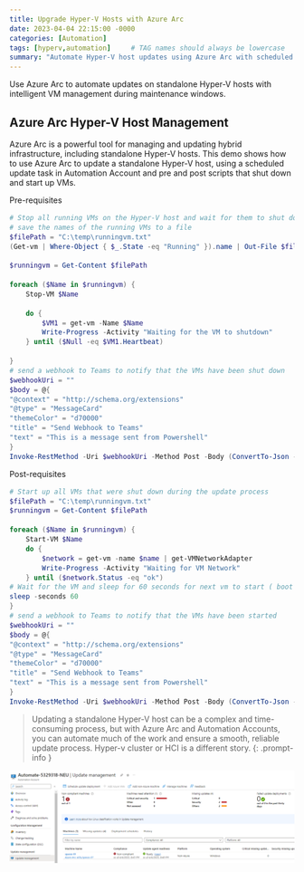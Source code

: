 ```yaml
---
title: Upgrade Hyper-V Hosts with Azure Arc
date: 2023-04-04 22:15:00 -0000
categories: [Automation]
tags: [hyperv,automation]     # TAG names should always be lowercase
summary: "Automate Hyper-V host updates using Azure Arc with scheduled tasks and pre/post scripts for VM management during maintenance windows."
---
```


Use Azure Arc to automate updates on standalone Hyper-V hosts with intelligent VM management during maintenance windows.

<!--more-->

## Azure Arc Hyper-V Host Management

Azure Arc is a powerful tool for managing and updating hybrid infrastructure, including standalone Hyper-V hosts. This demo shows how to use Azure Arc to update a standalone Hyper-V host, using a scheduled update task in Automation Account and pre and post scripts that shut down and start up VMs.

Pre-requisites

```powershell
# Stop all running VMs on the Hyper-V host and wait for them to shut down
# save the names of the running VMs to a file
$filePath = "C:\temp\runningvm.txt"
(Get-vm | Where-Object { $_.State -eq "Running" }).name | Out-File $filePath

$runningvm = Get-Content $filePath

foreach ($Name in $runningvm) {
    Stop-VM $Name

    do {
        $VM1 = get-vm -Name $Name
        Write-Progress -Activity "Waiting for the VM to shutdown" 
    } until ($Null -eq $VM1.Heartbeat)

}
# send a webhook to Teams to notify that the VMs have been shut down
$webhookUri = ""
$body = @{
"@context" = "http://schema.org/extensions"
"@type" = "MessageCard"
"themeColor" = "d70000"
"title" = "Send Webhook to Teams"
"text" = "This is a message sent from Powershell"
}
Invoke-RestMethod -Uri $webhookUri -Method Post -Body (ConvertTo-Json -InputObject $body) 
```

Post-requisites

```powershell
# Start up all VMs that were shut down during the update process
$filePath = "C:\temp\runningvm.txt"
$runningvm = Get-Content $filePath

foreach ($Name in $runningvm) {
    Start-VM $Name
    do {
        $network = get-vm -name $name | get-VMNetworkAdapter
        Write-Progress -Activity "Waiting for VM Network" 
    } until ($network.Status -eq "ok") 
# Wait for the VM and sleep for 60 seconds for next vm to start ( boot storm if all VMs are started at once)
sleep -seconds 60
}
# send a webhook to Teams to notify that the VMs have been started
$webhookUri = ""
$body = @{
"@context" = "http://schema.org/extensions"
"@type" = "MessageCard"
"themeColor" = "d70000"
"title" = "Send Webhook to Teams"
"text" = "This is a message sent from Powershell"
}
Invoke-RestMethod -Uri $webhookUri -Method Post -Body (ConvertTo-Json -InputObject $body) 

```

> Updating a standalone Hyper-V host can be a complex and time-consuming process, but with Azure Arc and Automation Accounts, you can automate much of the work and ensure a smooth, reliable update process. Hyper-v cluster or HCI is a different story. 
{: .prompt-info }

![Desktop View](/assets/img/blog/before.png)

